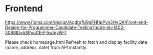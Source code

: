 # Frontend
https://www.figma.com/design/AqdrqfU9gFHl1pPvn3HyQK/Front-end-Design-for-Programmer-Candidate-Testing?node-id=1402-3088&t=hSPcuCErFj5wInyW-1

Please check homepage.html
Refresh to fetch and display facility data (name, address, date) from API instantly.
